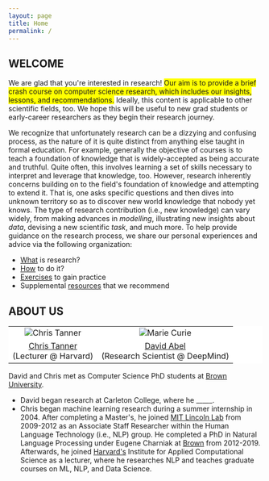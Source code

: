 ```yaml
---
layout: page
title: Home
permalink: /
---
```

## WELCOME
We are glad that you're interested in research! <span style="background-color: #FFFF00">Our aim is to provide a brief crash course on computer science research, which includes our insights, lessons, and recommendations.</span> Ideally, this content is applicable to other scientific fields, too. We hope this will be useful to new grad students or early-career researchers as they begin their research journey. 

We recognize that unfortunately research can be a dizzying and confusing process, as the nature of it is quite distinct from anything else taught in formal education. For example, generally the objective of courses is to teach a foundation of knowledge that is widely-accepted as being accurate and truthful. Quite often, this involves learning a set of skills necessary to interpret and leverage that knowledge, too. However, research inherently concerns building on to the field's foundation of knowledge and attempting to extend it. That is, one asks specific questions and then dives into unknown territory so as to discover new world knowledge that nobody yet knows. The type of research contribution (i.e., new knowledge) can vary widely, from making advances in _modelling_, illustrating new insights about _data_, devising a new scientific _task_, and much more. To help provide guidance on the research process, we share our personal experiences and advice via the following organization:
- [What](what) is research?
- [How](how) to do it?
- [Exercises](exercises) to gain practice
- Supplemental [resources](resources) that we recommend

## ABOUT US

<p></p>
<table align="center" style="background-color:#FFFFFF" border="0px">
  <tr align="center">
    <td><img src="{{ site.baseurl }}/images/chris_cropped.png" alt="Chris Tanner"/></td>
    <td><img src="{{ site.baseurl }}/images/marie_cropped.png" alt="Marie Curie"/></td>
  </tr>
  <tr>
    <td align="center" style="background-color:#FFFFFF" border="0"><a href="https://www.chriswtanner.com/">Chris Tanner</a><br> (Lecturer @ Harvard)</td>
    <td align="center" style="background-color:#FFFFFF" border="0"><a href="http://david-abel.github.io/">David Abel</a><br> (Research Scientist @ DeepMind)</td>
  </tr>
</table>

David and Chris met as Computer Science PhD students at [Brown University](https://cs.brown.edu/).
- David began research at Carleton College, where he _____.
- Chris began machine learning research during a summer internship in 2004. After completing a Master's, he joined [MIT Lincoln Lab](https://www.ll.mit.edu/r-d/cyber-security-and-information-sciences/artificial-intelligence-technology-and-systems) from 2009-2012 as an Associate Staff Researcher within the Human Language Technology (i.e., NLP) group. He completed a PhD in Natural Language Processing under Eugene Charniak at [Brown](http://cs.brown.edu/people/echarnia/) from 2012-2019. Afterwards, he joined [Harvard's](https://iacs.seas.harvard.edu/) Institute for Applied Computational Science as a lecturer, where he researches NLP and teaches graduate courses on ML, NLP, and Data Science. 
